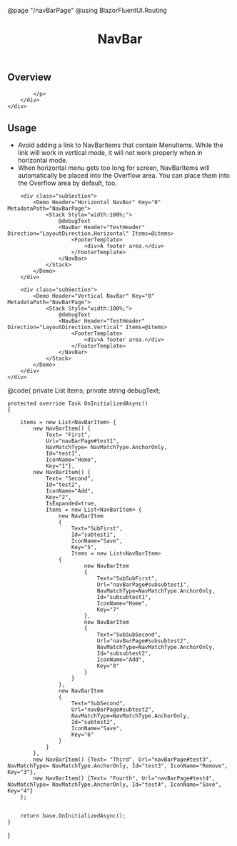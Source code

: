 ﻿@page "/navBarPage"
@using BlazorFluentUI.Routing
<header class="root">
    <h1 class="title">NavBar</h1>
</header>
<div class="section" style="transition-delay: 0s;">
    <div id="overview" tabindex="-1">
        <h2 class="subHeading hiddenContent">Overview</h2>
    </div>
    <div class="content">
        <div class="ms-Markdown">
            <p>

            </p>
        </div>
    </div>
</div>
<div class="section" style="transition-delay: 0s;">
    <div id="overview" tabindex="-1">
        <h2 class="subHeading">Usage</h2>
    </div>
    <div>
        <ul>
            <li>
                Avoid adding a link to NavBarItems that contain MenuItems.  While the link will work in vertical mode, it will not work properly when in horizontal mode.
            </li>
            <li>
                When horizontal menu gets too long for screen, NavBarItems will automatically be placed into the Overflow area.  You can place them into the Overflow area by default, too.
            </li>
        </ul>

        <div class="subSection">
            <Demo Header="Horizontal NavBar" Key="0" MetadataPath="NavBarPage">
                <Stack Style="width:100%;">
                    @debugText
                    <NavBar Header="TestHeader" Direction="LayoutDirection.Horizontal" Items=@items>
                        <FooterTemplate>
                            <div>A footer area.</div>
                        </FooterTemplate>
                    </NavBar>
                </Stack>
            </Demo>
        </div>

        <div class="subSection">
            <Demo Header="Vertical NavBar" Key="0" MetadataPath="NavBarPage">
                <Stack Style="width:100%;">
                    @debugText
                    <NavBar Header="TestHeader" Direction="LayoutDirection.Vertical" Items=@items>
                        <FooterTemplate>
                            <div>A footer area.</div>
                        </FooterTemplate>
                    </NavBar>
                </Stack>
            </Demo>
        </div>
    </div>
</div>

@code{
    private List<NavBarItem> items;
    private string debugText;

    protected override Task OnInitializedAsync()
    {

        items = new List<NavBarItem> {
            new NavBarItem() {
                Text= "First",
                Url="navBarPage#test1",
                NavMatchType= NavMatchType.AnchorOnly,
                Id="test1",
                IconName="Home",
                Key="1"},
            new NavBarItem() {
                Text= "Second",
                Id="test2",
                IconName="Add",
                Key="2",
                IsExpanded=true,
                Items = new List<NavBarItem> {
                    new NavBarItem
                    {
                        Text="SubFirst",
                        Id="subtest1",
                        IconName="Save",
                        Key="5",
                        Items = new List<NavBarItem>
                    {
                            new NavBarItem
                            {
                                Text="SubSubFirst",
                                Url="navBarPage#subsubtest1",
                                NavMatchType=NavMatchType.AnchorOnly,
                                Id="subsubtest1",
                                IconName="Home",
                                Key="7"
                            },
                            new NavBarItem
                            {
                                Text="SubSubSecond",
                                Url="navBarPage#subsubtest2",
                                NavMatchType=NavMatchType.AnchorOnly,
                                Id="subsubtest2",
                                IconName="Add",
                                Key="8"
                            }
                        }
                    },
                    new NavBarItem
                    {
                        Text="SubSecond",
                        Url="navBarPage#subtest2",
                        NavMatchType=NavMatchType.AnchorOnly,
                        Id="subtest2",
                        IconName="Save",
                        Key="6"
                    }
                }
            },
            new NavBarItem() {Text= "Third", Url="navBarPage#test3", NavMatchType= NavMatchType.AnchorOnly, Id="test3", IconName="Remove", Key="3"},
            new NavBarItem() {Text= "Fourth", Url="navBarPage#test4", NavMatchType= NavMatchType.AnchorOnly, Id="test4", IconName="Save", Key="4"}
        };


        return base.OnInitializedAsync();
    }
}